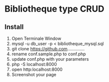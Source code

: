 # Bibliotheque type CRUD

## Install

1. Open Terminale Window   
2. mysql -u db_user -p < bibliotheque_mysql.sql
3. git clone https://github.com..............
4. rename conf.sample.php to conf.php
5.  update conf.php with your parameters
6. php -S localhost:8000
7. open http:localhost:8000
8. Screenshot your page